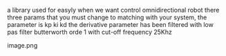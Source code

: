 a library used for easyly when we want control omnidirectional robot
there three params that you must change to matching with your system, the parameter is kp ki kd
the derivative parameter has been filtered with low pas filter butterworth orde 1 with cut-off frequency 25Khz

image.png